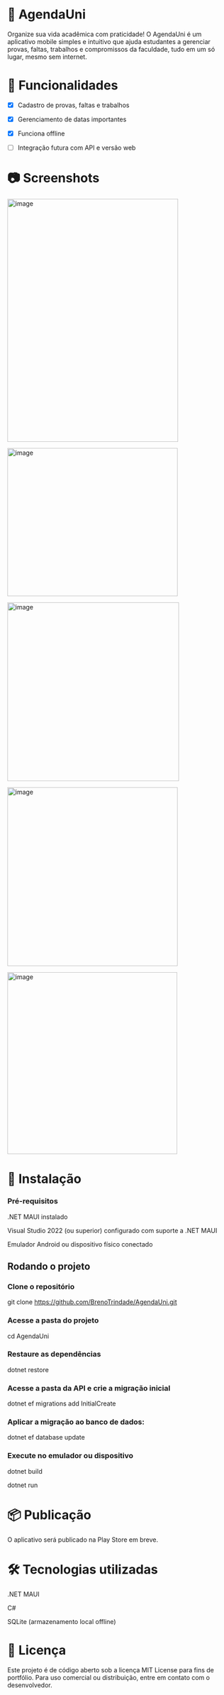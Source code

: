 # 📅 AgendaUni

Organize sua vida acadêmica com praticidade! O AgendaUni é um aplicativo mobile simples e intuitivo que ajuda estudantes a gerenciar provas, faltas, trabalhos e compromissos da faculdade, tudo em um só lugar, mesmo sem internet.

# 🚀 Funcionalidades

- [x] Cadastro de provas, faltas e trabalhos

- [x] Gerenciamento de datas importantes

- [x] Funciona offline

- [ ]  Integração futura com API e versão web

# 📷 Screenshots
<img width="385" height="548" alt="image" src="https://github.com/user-attachments/assets/ea9a9bb9-1a87-48c6-9958-841429370ed6" /> <br>

<img width="384" height="334" alt="image" src="https://github.com/user-attachments/assets/3feffc9f-4e0c-4dde-b4ee-38b943e34661" /> <br>

<img width="387" height="403" alt="image" src="https://github.com/user-attachments/assets/8c77de10-992e-4227-8398-0add91ac11d2" /> <br>

<img width="384" height="403" alt="image" src="https://github.com/user-attachments/assets/17427d16-6875-4ace-8531-45c888231e6c" /> <br>

<img width="383" height="410" alt="image" src="https://github.com/user-attachments/assets/9ef27ced-9921-47ad-9749-2ead516cb32c" />


# 🔧 Instalação
### Pré-requisitos

.NET MAUI instalado

Visual Studio 2022 (ou superior) configurado com suporte a .NET MAUI

Emulador Android ou dispositivo físico conectado

## Rodando o projeto

### Clone o repositório
git clone https://github.com/BrenoTrindade/AgendaUni.git

### Acesse a pasta do projeto
cd AgendaUni

### Restaure as dependências
dotnet restore

### Acesse a pasta da API e crie a migração inicial

dotnet ef migrations add InitialCreate

### Aplicar a migração ao banco de dados:
dotnet ef database update

### Execute no emulador ou dispositivo
dotnet build

dotnet run

# 📦 Publicação

O aplicativo será publicado na Play Store em breve.

# 🛠️ Tecnologias utilizadas

.NET MAUI

C#

SQLite (armazenamento local offline)

# 📜 Licença
Este projeto é de código aberto sob a licença MIT License para fins de portfólio. Para uso comercial ou distribuição, entre em contato com o desenvolvedor.
